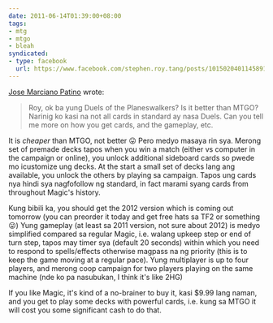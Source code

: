 ```yaml
---
date: 2011-06-14T01:39:00+08:00
tags:
- mtg
- mtgo
- bleah
syndicated:
- type: facebook
  url: https://www.facebook.com/stephen.roy.tang/posts/10150204011458912
---
```


[Jose Marciano Patino](https://www.facebook.com/josemarcianopatino) wrote:

> Roy, ok ba yung Duels of the Planeswalkers? Is it better than MTGO? Narinig ko kasi na not all cards in standard ay nasa Duels.  Can you tell me more on how you get cards, and the gameplay, etc.
>

It is *cheaper* than MTGO, not better 😛 Pero medyo masaya rin sya. Merong set of premade decks tapos when you win a match (either vs computer in the campaign or online), you unlock additional sideboard cards so pwede mo icustomize ung decks. At the start a small set of decks lang ang available, you unlock the others by playing sa campaign. Tapos ung cards nya hindi sya nagfofollow ng standard, in fact marami syang cards from throughout Magic's history.

Kung bibili ka, you should get the 2012 version which is coming out tomorrow (you can preorder it today and get free hats sa TF2 or something 😛) Yung gameplay (at least sa 2011 version, not sure about 2012) is medyo simplified compared sa regular Magic, i.e. walang upkeep step or end of turn step, tapos may timer sya (default 20 seconds) within which you need to respond to spells/effects otherwise magpass na ng priority (this is to keep the game moving at a regular pace). Yung multiplayer is up to four players, and merong coop campaign for two players playing on the same machine (nde ko pa nasubukan, I think it's like 2HG)

If you like Magic, it's kind of a no-brainer to buy it, kasi $9.99 lang naman, and you get to play some decks with powerful cards, i.e. kung sa MTGO it will cost you some significant cash to do that.

